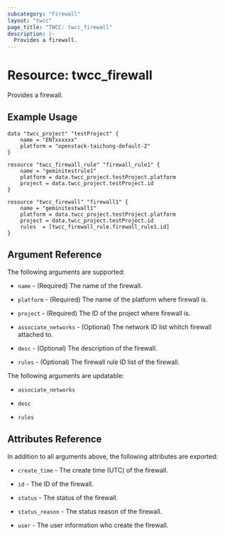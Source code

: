 ```yaml
---
subcategory: "Firewall"
layout: "twcc"
page_title: "TWCC: twcc_firewall"
description: |-
  Provides a firewall.
---
```


# Resource: twcc_firewall

Provides a firewall.

## Example Usage

```hcl
data "twcc_project" "testProject" {
    name = "ENTxxxxxx"
    platform = "openstack-taichung-default-2"
}

resource "twcc_firewall_rule" "firewall_rule1" {
    name = "geminitestrule1"
    platform = data.twcc_project.testProject.platform
    project = data.twcc_project.testProject.id
}

resource "twcc_firewall" "firewall1" {
    name = "geminitestwall1"
    platform = data.twcc_project.testProject.platform
    project = data.twcc_project.testProject.id
    rules  = [twcc_firewall_rule.firewall_rule1.id]
}
```

## Argument Reference

The following arguments are supported:

* `name` - (Required) The name of the firewall.

* `platform` - (Required) The name of the platform where firewall is.

* `project` - (Required) The ID of the project where firewall is.

* `associate_networks` - (Optional) The network ID list whitch firewall attached to.

* `desc` - (Optional) The description of the firewall.

* `rules` - (Optional) The firewall rule ID list of the firewall.

The following arguments are updatable:

* `associate_networks`

* `desc`

* `rules`

## Attributes Reference

In addition to all arguments above, the following attributes are exported:

* `create_time` - The create time (UTC) of the firewall.

* `id` - The ID of the firewall.

* `status` - The status of the firewall.

* `status_reason` - The status reason of the firewall.

* `user` - The user information who create the firewall.
